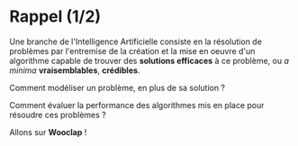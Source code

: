 # Rappel (1/2)

Une branche de l'Intelligence Artificielle consiste en la résolution de problèmes par l'entremise de la création et la mise en oeuvre d'un algorithme capable de trouver des **solutions efficaces** à ce problème, ou *a minima* **vraisemblables**, **crédibles**.

Comment modéliser un problème, en plus de sa solution ?

Comment évaluer la performance des algorithmes mis en place pour résoudre ces problèmes ?

Allons sur **Wooclap** !